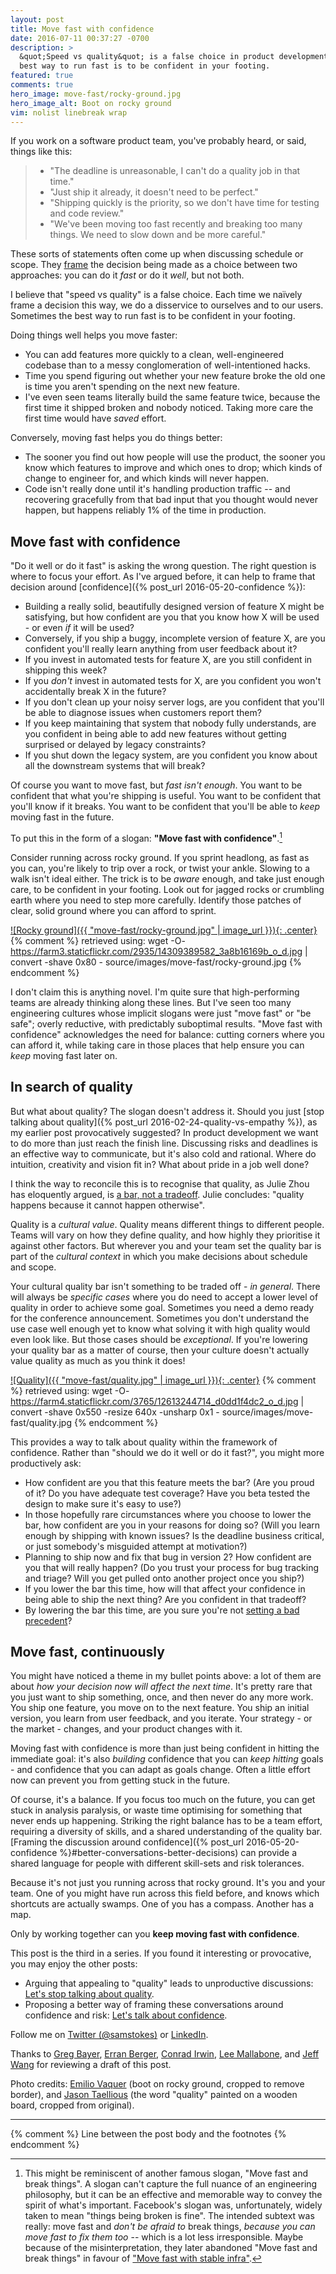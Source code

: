 ```yaml
---
layout: post
title: Move fast with confidence
date: 2016-07-11 00:37:27 -0700
description: >
  &quot;Speed vs quality&quot; is a false choice in product development.  Sometimes the
  best way to run fast is to be confident in your footing.
featured: true
comments: true
hero_image: move-fast/rocky-ground.jpg
hero_image_alt: Boot on rocky ground
vim: nolist linebreak wrap
---
```


If you work on a software product team, you've probably heard, or said, things like this:

> * "The deadline is unreasonable, I can't do a quality job in that time."
> * "Just ship it already, it doesn't need to be perfect."
> * "Shipping quickly is the priority, so we don't have time for testing and code review."
> * "We've been moving too fast recently and breaking too many things.  We need to slow down and be more careful."

These sorts of statements often come up when discussing schedule or scope.  They [frame](https://en.wikipedia.org/wiki/Framing_effect_(psychology)) the decision being made as a choice between two approaches: you can do it *fast* or do it *well*, but not both.

I believe that "speed vs quality" is a false choice.  Each time we naïvely frame a decision this way, we do a disservice to ourselves and to our users.  Sometimes the best way to run fast is to be confident in your footing.

<!-- more -->

Doing things well helps you move faster:

 * You can add features more quickly to a clean, well-engineered codebase than to a messy conglomeration of well-intentioned hacks.
 * Time you spend figuring out whether your new feature broke the old one is time you aren't spending on the next new feature.
 * I've even seen teams literally build the same feature twice, because the first time it shipped broken and nobody noticed.  Taking more care the first time would have *saved* effort.

Conversely, moving fast helps you do things better:

 * The sooner you find out how people will use the product, the sooner you know which features to improve and which ones to drop; which kinds of change to engineer for, and which kinds will never happen.
 * Code isn't really done until it's handling production traffic -- and recovering gracefully from that bad input that you thought would never happen, but happens reliably 1% of the time in production.

## Move fast with confidence

"Do it well or do it fast" is asking the wrong question.  The right question is where to focus your effort.  As I've argued before, it can help to frame that decision around [confidence]({% post_url 2016-05-20-confidence %}):

 * Building a really solid, beautifully designed version of feature X might be satisfying, but how confident are you that you know how X will be used - or even *if* it will be used?
 * Conversely, if you ship a buggy, incomplete version of feature X, are you confident you'll really learn anything from user feedback about it?
 * If you invest in automated tests for feature X, are you still confident in shipping this week?
 * If you *don't* invest in automated tests for X, are you confident you won't accidentally break X in the future?
 * If you don't clean up your noisy server logs, are you confident that you'll be able to diagnose issues when customers report them?
 * If you keep maintaining that system that nobody fully understands, are you confident in being able to add new features without getting surprised or delayed by legacy constraints?
 * If you shut down the legacy system, are you confident you know about all the downstream systems that will break?

Of course you want to move fast, but *fast isn't enough*.  You want to be confident that what you're shipping is useful.  You want to be confident that you'll know if it breaks.  You want to be confident that you'll be able to *keep* moving fast in the future.

To put this in the form of a slogan: __"Move fast with confidence"__.[^move-fast-and-break-things]

[^move-fast-and-break-things]: This might be reminiscent of another famous slogan, "Move fast and break things".  A slogan can't capture the full nuance of an engineering philosophy, but it can be an effective and memorable way to convey the spirit of what's important.  Facebook's slogan was, unfortunately, widely taken to mean "things being broken is fine".  The intended subtext was really: move fast and *don't be afraid to* break things, *because you can move fast to fix them too* -- which is a lot less irresponsible.  Maybe because of the misinterpretation, they later abandoned "Move fast and break things" in favour of ["Move fast with stable infra"](http://mashable.com/2014/04/30/facebooks-new-mantra-move-fast-with-stability/).

Consider running across rocky ground.  If you sprint headlong, as fast as you can, you're likely to trip over a rock, or twist your ankle.  Slowing to a walk isn't ideal either.  The trick is to be *aware* enough, and take just enough care, to be confident in your footing.  Look out for jagged rocks or crumbling earth where you need to step more carefully.  Identify those patches of clear, solid ground where you can afford to sprint.

[![Rocky ground]({{ "move-fast/rocky-ground.jpg" | image_url }}){: .center}](https://www.flickr.com/photos/wakonda/14309389582)
{% comment %}
retrieved using:
wget -O- https://farm3.staticflickr.com/2935/14309389582_3a8b16169b_o_d.jpg | convert -shave 0x80 - source/images/move-fast/rocky-ground.jpg
{% endcomment %}

I don't claim this is anything novel.  I'm quite sure that high-performing teams are already thinking along these lines.  But I've seen too many engineering cultures whose implicit slogans were just "move fast" or "be safe"; overly reductive, with predictably suboptimal results.  "Move fast with confidence" acknowledges the need for balance: cutting corners where you can afford it, while taking care in those places that help ensure you can *keep* moving fast later on.

## In search of quality

But what about quality?  The slogan doesn't address it.  Should you just [stop talking about quality]({% post_url 2016-02-24-quality-vs-empathy %}), as my earlier post provocatively suggested?  In product development we want to do more than just reach the finish line.  Discussing risks and deadlines is an effective way to communicate, but it's also cold and rational.  Where do intuition, creativity and vision fit in?  What about pride in a job well done?

I think the way to reconcile this is to recognise that quality, as Julie Zhou has eloquently argued, is [a bar, not a tradeoff](https://medium.com/the-year-of-the-looking-glass/quality-is-not-a-tradeoff-bcddf7c85553).  Julie concludes: "quality happens because it cannot happen otherwise".

Quality is a _cultural value_.  Quality means different things to different people.  Teams will vary on how they define quality, and how highly they prioritise it against other factors.  But wherever you and your team set the quality bar is part of the *cultural context* in which you make decisions about schedule and scope.

Your cultural quality bar isn't something to be traded off - *in general*.  There will always be *specific cases* where you do need to accept a lower level of quality in order to achieve some goal.  Sometimes you need a demo ready for the conference announcement.  Sometimes you don't understand the use case well enough yet to know what solving it with high quality would even look like.  But those cases should be *exceptional*.  If you're lowering your quality bar as a matter of course, then your culture doesn't actually value quality as much as you think it does!

[![Quality]({{ "move-fast/quality.jpg" | image_url }}){: .center}](https://www.flickr.com/photos/dreamsjung/12613244714)
{% comment %}
retrieved using:
wget -O- https://farm4.staticflickr.com/3765/12613244714_d0dd1f4dc2_o_d.jpg | convert -shave 0x550 -resize 640x -unsharp 0x1 - source/images/move-fast/quality.jpg
{% endcomment %}

This provides a way to talk about quality within the framework of confidence.  Rather than "should we do it well or do it fast?", you might more productively ask:

 * How confident are you that this feature meets the bar?  (Are you proud of it?  Do you have adequate test coverage?  Have you beta tested the design to make sure it's easy to use?)
 * In those hopefully rare circumstances where you choose to lower the bar, how confident are you in your reasons for doing so?  (Will you learn enough by shipping with known issues?  Is the deadline business critical, or just somebody's misguided attempt at motivation?)
 * Planning to ship now and fix that bug in version 2?  How confident are you that will really happen?  (Do you trust your process for bug tracking and triage?  Will you get pulled onto another project once you ship?)
 * If you lower the bar this time, how will that affect your confidence in being able to ship the next thing?  Are you confident in that tradeoff?
 * By lowering the bar this time, are you sure you're not [setting a bad precedent](http://donellameadows.org/archives/drift-to-low-performance/)?

## Move fast, continuously

You might have noticed a theme in my bullet points above: a lot of them are about *how your decision now will affect the next time*.  It's pretty rare that you just want to ship something, once, and then never do any more work.  You ship one feature, you move on to the next feature.  You ship an initial version, you learn from user feedback, and you iterate.  Your strategy - or the market - changes, and your product changes with it.

Moving fast with confidence is more than just being confident in hitting the immediate goal: it's also *building* confidence that you can *keep hitting* goals - and confidence that you can adapt as goals change.  Often a little effort now can prevent you from getting stuck in the future.

Of course, it's a balance.  If you focus too much on the future, you can get stuck in analysis paralysis, or waste time optimising for something that never ends up happening.  Striking the right balance has to be a team effort, requiring a diversity of skills, and a shared understanding of the quality bar.  [Framing the discussion around confidence]({% post_url 2016-05-20-confidence %}#better-conversations-better-decisions) can provide a shared language for people with different skill-sets and risk tolerances.

Because it's not just you running across that rocky ground.  It's you and your team.  One of you might have run across this field before, and knows which shortcuts are actually swamps.  One of you has a compass.  Another has a map.

Only by working together can you **keep moving fast with confidence**.


<p class="credits">
This post is the third in a series.  If you found it interesting or
provocative, you may enjoy the other posts:
</p>
<ul class="credits">
  <li>
    Arguing that appealing to "quality" leads to unproductive discussions:
    <a href="{% post_url 2016-02-24-quality-vs-empathy %}">Let's stop talking about quality</a>.
  </li>
  <li>
    Proposing a better way of framing these conversations around confidence and risk:
    <a href="{% post_url 2016-05-20-confidence %}">Let's talk about confidence</a>.
  </li>
</ul>

<p class="credits">
Follow me on
<a href="https://twitter.com/intent/follow?screen_name=samstokes">Twitter (@samstokes)</a>
or
<a target="_blank" href="https://www.linkedin.com/in/samstokesuk">LinkedIn</a>.
</p>

<p class="credits">
Thanks to
<a href="https://www.linkedin.com/in/gbayer">Greg Bayer</a>,
<a href="https://www.linkedin.com/in/erranberger">Erran Berger</a>,
<a href="https://www.linkedin.com/in/conradirwin">Conrad Irwin</a>,
<a href="https://www.linkedin.com/in/leemallabone">Lee Mallabone</a>, and
<a href="https://www.linkedin.com/in/jeffwang11">Jeff Wang</a>
for reviewing a draft of this post.
</p>

<p class="credits">
Photo credits:
<a href="https://www.flickr.com/photos/wakonda/14309389582">Emilio Vaquer</a>
(boot on rocky ground, cropped to remove border), and
<a href="https://www.flickr.com/photos/dreamsjung/12613244714">Jason Taellious</a>
(the word "quality" painted on a wooden board, cropped from original).
</p>

---
{% comment %} Line between the post body and the footnotes {% endcomment %}
